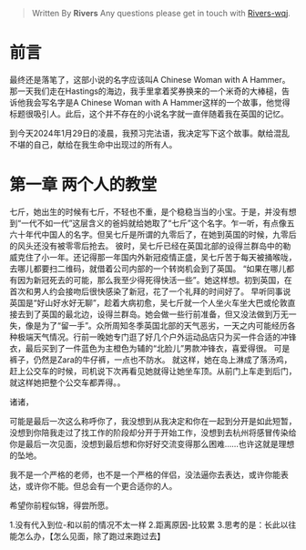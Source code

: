
> Written By **Rivers**
> Any questions please get in touch with  [Rivers-wqj](https://rivers-wqj.github.io/).

# 前言
最终还是落笔了，这部小说的名字应该叫A Chinese Woman with A Hammer。那一天我们走在Hastings的海边，我手里拿着奖券换来的一个米奇的大棒槌，告诉他我会写名字是A Chinese Woman with A Hammer这样的一个故事，他觉得标题很吸引人。此后，这个并不存在的小说名字就一直伴随着我在英国的记忆。

到今天2024年1月29日的凌晨，我预习完法语，我决定写下这个故事。献给混乱不堪的自己，献给在我生命中出现过的所有人。

# 第一章 两个人的教堂
七斤，她出生的时候有七斤，不轻也不重，是个稳稳当当的小宝。于是，并没有想到“一代不如一代”这层含义的爸妈就给她取了“七斤”这个名字。乍一听，有点像五六十年代中国人的名字。但吴七斤是所谓的九零后了，在她到英国的时候，九零后的风头还没有被零零后抢去。
彼时，吴七斤已经在英国北部的设得兰群岛中的勒威克住了小一年。还记得那一年国内外新冠疫情正盛，吴七斤苦于每天被捅喉咙，去哪儿都要扫二维码，就借着公司内部的一个转岗机会到了英国。
“如果在哪儿都有因为新冠死去的可能，那么我至少得死得快活一些”。她这样想。初到英国，在首次和男人约会接吻后很快感染了新冠，花了一个礼拜的时间好了。
早听同事说英国是“好山好水好无聊”，趁着大病初愈，吴七斤就一个人坐火车坐大巴或伦敦直接去到了英国的最北边，设得兰群岛。她会做一些行前准备，但又没法做到万无一失，像是为了“留一手”。众所周知冬季英国北部的天气恶劣，一天之内可能经历各种极端天气情况。行前一晚她专门逛了好几个户外运动品店只为买一件合适的冲锋衣，最后买到了一件蓝色为主橙色为辅的“北脸儿”男款冲锋衣，喜爱得很。
可是裤子，仍然是Zara的牛仔裤，一点也不防水。
就这样，她在岛上淋成了落汤鸡，赶上公交车的时候，司机说下次再看见她就得让她坐车顶。从前门上车走到后门，就这样她把整个公交车都弄得。。



诸诸，

可能是最后一次这么称呼你了，我没想到从我决定和你在一起到分开是如此短暂，没想到你陪我走过了找工作的阶段却分开于开始工作，没想到去杭州将感冒传染给你是最后一次见面，没想到最后想和你好好交流变得那么困难……也许这就是理想的坠地。

我不是一个严格的老师，也不是一个严格的伴侣，没法逼你去表达，或许你能表达，或许你不能。但总会有一个更合适你的人。

希望你前程似锦，得尝所愿。

1.没有代入到位-和以前的情况不太一样
2.距离原因-比较累
3.思考的是：长此以往能怎么办，【怎么见面，除了跑过来跑过去】





<!--stackedit_data:
eyJoaXN0b3J5IjpbLTE3MDgzMjE5OTYsLTE3MDgzMjE5OTYsLT
I3NDYxMTU0NCw5ODM2MTg3MDIsNzAyMzE4ODkwLDUxNzA2MTAs
MTAxMzI3MzUxMiwyNjIxODQ3MDMsLTEwMTI1MTEwMzAsLTgyNz
Y1MzUwMF19
-->